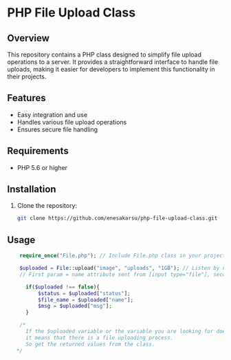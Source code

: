 # PHP File Upload Class

## Overview
This repository contains a PHP class designed to simplify file upload operations to a server. It provides a straightforward interface to handle file uploads, making it easier for developers to implement this functionality in their projects.

## Features
- Easy integration and use
- Handles various file upload operations
- Ensures secure file handling

## Requirements
- PHP 5.6 or higher

## Installation
1. Clone the repository:
   ```bash
   git clone https://github.com/enesakarsu/php-file-upload-class.git

## Usage
````php
    require_once("File.php"); // Include File.php class in your project

    $uploaded = File::upload("image", "uploads", "1GB"); // Listen by name attribute of incoming file
    // First param = name attribute sent from [input type="file"], second param = upload folder, third param = maximum file size (example: 1GB, 2MB ...)

      if($uploaded !== false){
          $status = $uploaded["status"];
          $file_name = $uploaded["name"];
          $msg = $uploaded["msg"];
      }

    /*
      If the $uploaded variable or the variable you are looking for does not return false,
      it means that there is a file uploading process.
      So get the returned values ​​from the class.
   */

````
